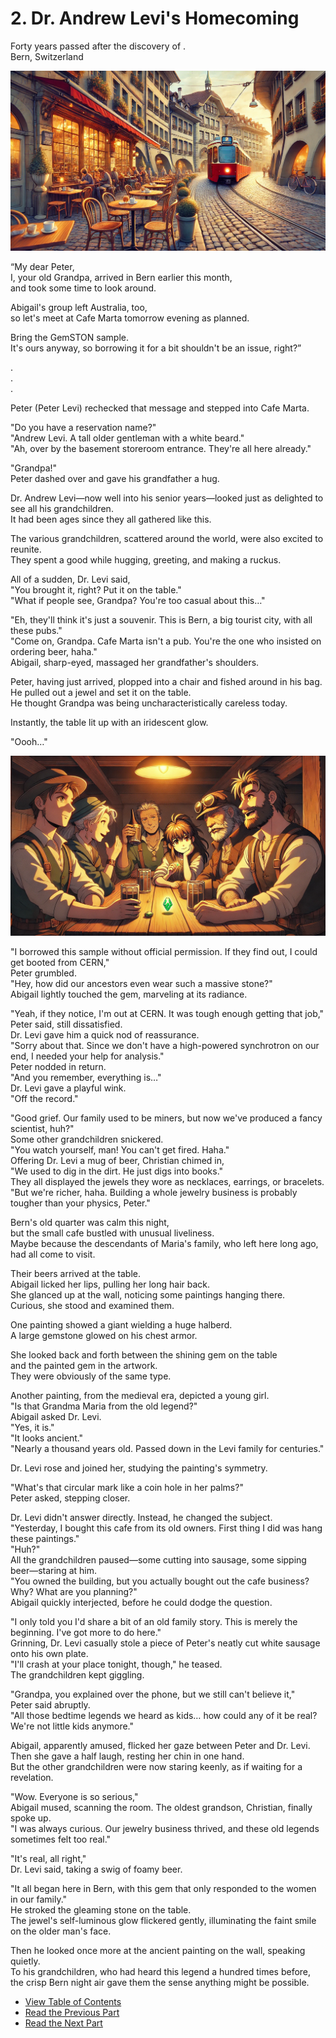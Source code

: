 # 2. Dr. Andrew Levi's Homecoming 

Forty years passed after the discovery of .    
Bern, Switzerland  

![alt text](/GemSTON_Fantasy_1/images/ch-0-01-Bern_cafe.webp)  

“My dear Peter,  
I, your old Grandpa, arrived in Bern earlier this month,   
and took some time to look around.   

Abigail's group left Australia, too,    
so let's meet at Cafe Marta tomorrow evening as planned.    

Bring the GemSTON sample.    
It's ours anyway, so borrowing it for a bit shouldn't be an issue, right?”    

.    
.    
.    

Peter (Peter Levi) rechecked that message and stepped into Cafe Marta.    

"Do you have a reservation name?"    
"Andrew Levi. A tall older gentleman with a white beard."  
"Ah, over by the basement storeroom entrance. They're all here already."    

"Grandpa!"    
Peter dashed over and gave his grandfather a hug.    

Dr. Andrew Levi—now well into his senior years—looked just as delighted to see all his grandchildren.    
It had been ages since they all gathered like this.    

The various grandchildren, scattered around the world, were also excited to reunite.    
They spent a good while hugging, greeting, and making a ruckus.    

All of a sudden, Dr. Levi said,    
"You brought it, right? Put it on the table."    
"What if people see, Grandpa? You're too casual about this…"    

"Eh, they'll think it's just a souvenir. This is Bern, a big tourist city, with all these pubs."    
"Come on, Grandpa. Cafe Marta isn't a pub. You're the one who insisted on ordering beer, haha."    
Abigail, sharp-eyed, massaged her grandfather's shoulders.    

Peter, having just arrived, plopped into a chair and fished around in his bag. He pulled out a jewel and set it on the table.    
He thought Grandpa was being uncharacteristically careless today.    

Instantly, the table lit up with an iridescent glow.    

"Oooh…"    

![alt text](/GemSTON_Fantasy_1/images/image.png)
  

"I borrowed this sample without official permission. If they find out, I could get booted from CERN,"    
Peter grumbled.    
"Hey, how did our ancestors even wear such a massive stone?"    
Abigail lightly touched the gem, marveling at its radiance.    

"Yeah, if they notice, I'm out at CERN. It was tough enough getting that job,"    
Peter said, still dissatisfied.    
Dr. Levi gave him a quick nod of reassurance.    
"Sorry about that. Since we don't have a high-powered synchrotron on our end, I needed your help for analysis."    
Peter nodded in return.    
"And you remember, everything is…"    
Dr. Levi gave a playful wink.    
"Off the record."    

"Good grief. Our family used to be miners, but now we've produced a fancy scientist, huh?"    
Some other grandchildren snickered.    
"You watch yourself, man! You can't get fired. Haha."    
Offering Dr. Levi a mug of beer, Christian chimed in,    
"We used to dig in the dirt. He just digs into books."    
They all displayed the jewels they wore as necklaces, earrings, or bracelets.    
"But we're richer, haha. Building a whole jewelry business is probably tougher than your physics, Peter."    

Bern's old quarter was calm this night,    
but the small cafe bustled with unusual liveliness.    
Maybe because the descendants of Maria's family, who left here long ago, had all come to visit.    

Their beers arrived at the table.    
Abigail licked her lips, pulling her long hair back.    
She glanced up at the wall, noticing some paintings hanging there.    
Curious, she stood and examined them.    

One painting showed a giant wielding a huge halberd.    
A large gemstone glowed on his chest armor.    

She looked back and forth between the shining gem on the table    
and the painted gem in the artwork.    
They were obviously of the same type.    

Another painting, from the medieval era, depicted a young girl.    
"Is that Grandma Maria from the old legend?"    
Abigail asked Dr. Levi.    
"Yes, it is."    
"It looks ancient."    
"Nearly a thousand years old. Passed down in the Levi family for centuries."    

Dr. Levi rose and joined her, studying the painting's symmetry.    

"What's that circular mark like a coin hole in her palms?"    
Peter asked, stepping closer.    

Dr. Levi didn't answer directly. Instead, he changed the subject.    
"Yesterday, I bought this cafe from its old owners. First thing I did was hang these paintings."    
"Huh?"    
All the grandchildren paused—some cutting into sausage, some sipping beer—staring at him.    
"You owned the building, but you actually bought out the cafe business? Why? What are you planning?"    
Abigail quickly interjected, before he could dodge the question.    

"I only told you I'd share a bit of an old family story. This is merely the beginning. I've got more to do here."    
Grinning, Dr. Levi casually stole a piece of Peter's neatly cut white sausage onto his own plate.    
"I'll crash at your place tonight, though," he teased.    
The grandchildren kept giggling.    

"Grandpa, you explained over the phone, but we still can't believe it,"    
Peter said abruptly.    
"All those bedtime legends we heard as kids… how could any of it be real? We're not little kids anymore."    

Abigail, apparently amused, flicked her gaze between Peter and Dr. Levi.    
Then she gave a half laugh, resting her chin in one hand.    
But the other grandchildren were now staring keenly, as if waiting for a revelation.    

"Wow. Everyone is so serious,"    
Abigail mused, scanning the room. The oldest grandson, Christian, finally spoke up.    
"I was always curious. Our jewelry business thrived, and these old legends sometimes felt too real."    

"It's real, all right,"    
Dr. Levi said, taking a swig of foamy beer.    

"It all began here in Bern, with this gem that only responded to the women in our family."    
He stroked the gleaming stone on the table.    
The jewel's self-luminous glow flickered gently, illuminating the faint smile on the older man's face.    

Then he looked once more at the ancient painting on the wall, speaking quietly.    
To his grandchildren, who had heard this legend a hundred times before,    
the crisp Bern night air gave them the sense anything might be possible.    

  

* [View Table of Contents](content_en.md)    
* [Read the Previous Part](/01_gemston/EN/EN_1.md)    
* [Read the Next Part](/01_gemston/EN/EN_3.md)
